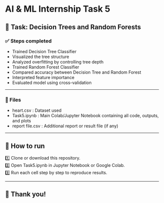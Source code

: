 # AI & ML Internship Task 5

## 🌳 Task: Decision Trees and Random Forests

### ✅ Steps completed
- Trained Decision Tree Classifier
- Visualized the tree structure
- Analyzed overfitting by controlling tree depth
- Trained Random Forest Classifier
- Compared accuracy between Decision Tree and Random Forest
- Interpreted feature importance
- Evaluated model using cross-validation

---

### 📄 Files

- heart.csv : Dataset used
- Task5.ipynb : Main Colab/Jupyter Notebook containing all code, outputs, and plots
- report file.csv : Additional report or result file (if any)

---

## 💬 How to run

1️⃣ Clone or download this repository.  
2️⃣ Open Task5.ipynb in Jupyter Notebook or Google Colab.  
3️⃣ Run each cell step by step to reproduce results.  

---

## 💙 Thank you!
